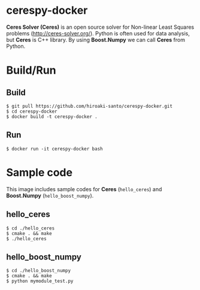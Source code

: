 # cerespy-docker

**Ceres Solver (Ceres)** is an open source solver for Non-linear Least Squares problems (http://ceres-solver.org/).
Python is often used for data analysis, but **Ceres** is C++ library.
By using **Boost.Numpy** we can call **Ceres** from Python.

# Build/Run

## Build
```
$ git pull https://github.com/hiroaki-santo/cerespy-docker.git
$ cd cerespy-docker
$ docker build -t cerespy-docker .
```

## Run
```
$ docker run -it cerespy-docker bash
```

# Sample code
This image includes sample codes for **Ceres** (``hello_ceres``) and **Boost.Numpy** (``hello_boost_numpy``).

## hello_ceres
```
$ cd ./hello_ceres
$ cmake . && make
$ ./hello_ceres
```

## hello_boost_numpy
```
$ cd ./hello_boost_numpy
$ cmake . && make
$ python mymodule_test.py
```
